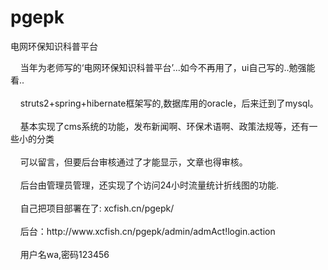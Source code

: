 # pgepk
电网环保知识科普平台
<html>
<head>
</head>
<body>
&nbsp;&nbsp;&nbsp;&nbsp;当年为老师写的‘电网环保知识科普平台’...如今不再用了，ui自己写的..勉强能看..<br><br>
&nbsp;&nbsp;&nbsp;&nbsp;struts2+spring+hibernate框架写的,数据库用的oracle，后来迁到了mysql。<br><br>
&nbsp;&nbsp;&nbsp;&nbsp;基本实现了cms系统的功能，发布新闻啊、环保术语啊、政策法规等，还有一些小的分类<br><br>
&nbsp;&nbsp;&nbsp;&nbsp;可以留言，但要后台审核通过了才能显示，文章也得审核。<br><br>
&nbsp;&nbsp;&nbsp;&nbsp;后台由管理员管理，还实现了个访问24小时流量统计折线图的功能.<br><br>
&nbsp;&nbsp;&nbsp;&nbsp;自己把项目部署在了: xcfish.cn/pgepk/<br><br>
&nbsp;&nbsp;&nbsp;&nbsp;后台：http://www.xcfish.cn/pgepk/admin/admAct!login.action<br><br>
&nbsp;&nbsp;&nbsp;&nbsp;用户名wa,密码123456
</body>
</html>
